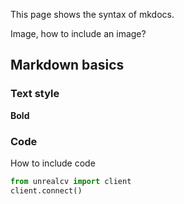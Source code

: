 This page shows the syntax of mkdocs.

Image, how to include an image?

## Markdown basics

### Text style
**Bold**

### Code
How to include code
```python
from unrealcv import client
client.connect()
```
